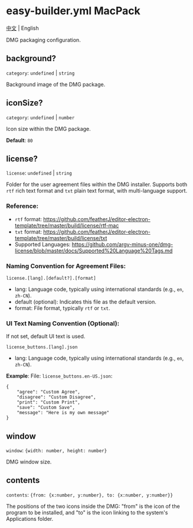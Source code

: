 # easy-builder.yml MacPack
[中文](../../zh/mac/pack.md) | English

DMG packaging configuration.

## background?
`category`: `undefined` | `string`

Background image of the DMG package.

## iconSize?
`category`: `undefined` | `number`

Icon size within the DMG package.

**Default**: 
`80`

## license?
`license`: `undefined` | `string`

Folder for the user agreement files within the DMG installer. Supports both `rtf` rich text format and `txt` plain text format, with multi-language support.

### Reference:
* `rtf` format: https://github.com/featherJ/editor-electron-template/tree/master/build/license/rtf-mac
* `txt` format: https://github.com/featherJ/editor-electron-template/tree/master/build/license/txt
* Supported Languages: https://github.com/argv-minus-one/dmg-license/blob/master/docs/Supported%20Language%20Tags.md

### Naming Convention for Agreement Files:
`license.[lang].[default?].[format]`
* lang: Language code, typically using international standards (e.g., `en`, `zh-CN`).
* default (optional): Indicates this file as the default version.
* format: File format, typically `rtf` or `txt`.

### UI Text Naming Convention (Optional):
If not set, default UI text is used.

`license_buttons.[lang].json`
* lang: Language code, typically using international standards (e.g., `en`, `zh-CN`).

**Example**: 
File: `license_buttons.en-US.json`:
```
{
    "agree": "Custom Agree",
    "disagree": "Custom Disagree",
    "print": "Custom Print",
    "save": "Custom Save",
    "message": "Here is my own message"
}
```

## window
`window`: `{width: number, height: number}`

DMG window size.

## contents
`contents`: `{from: {x:number, y:number}, to: {x:number, y:number}}`

The positions of the two icons inside the DMG: "from" is the icon of the program to be installed, and "to" is the icon linking to the system's Applications folder.
